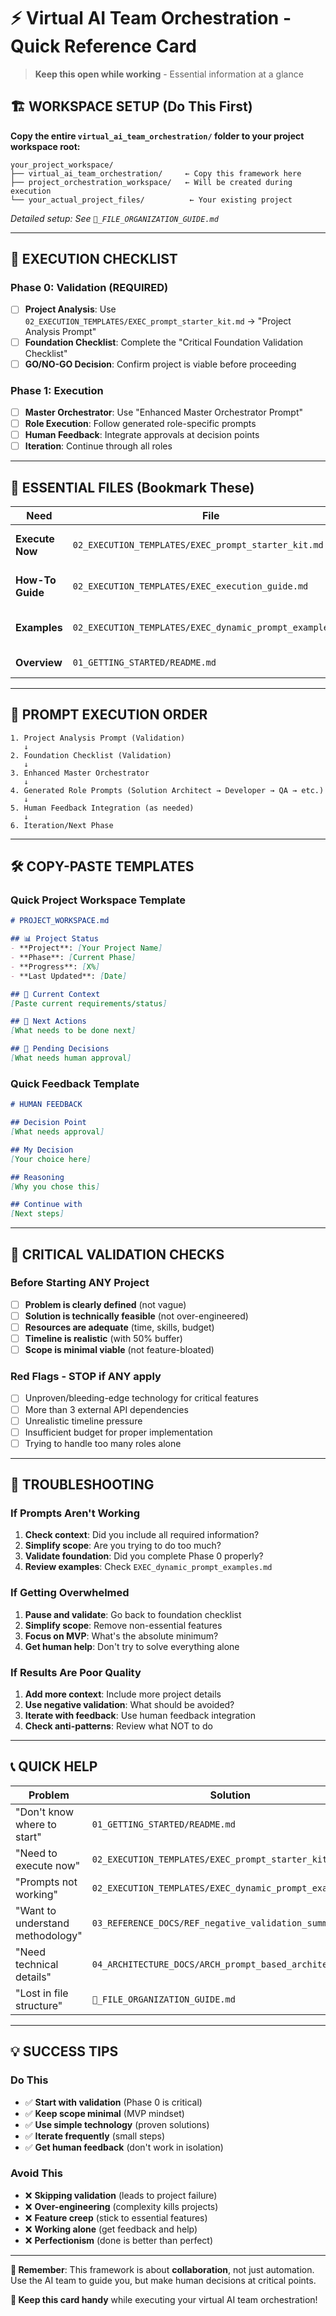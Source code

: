 # ⚡ Virtual AI Team Orchestration - Quick Reference Card

> **Keep this open while working** - Essential information at a glance

## 🏗️ WORKSPACE SETUP (Do This First)

**Copy the entire `virtual_ai_team_orchestration/` folder to your project workspace root:**

```
your_project_workspace/
├── virtual_ai_team_orchestration/     ← Copy this framework here
├── project_orchestration_workspace/   ← Will be created during execution
└── your_actual_project_files/          ← Your existing project
```

*Detailed setup: See `📁_FILE_ORGANIZATION_GUIDE.md`*

---

## 🚀 EXECUTION CHECKLIST

### Phase 0: Validation (REQUIRED)
- [ ] **Project Analysis**: Use `02_EXECUTION_TEMPLATES/EXEC_prompt_starter_kit.md` → "Project Analysis Prompt"
- [ ] **Foundation Checklist**: Complete the "Critical Foundation Validation Checklist"
- [ ] **GO/NO-GO Decision**: Confirm project is viable before proceeding

### Phase 1: Execution
- [ ] **Master Orchestrator**: Use "Enhanced Master Orchestrator Prompt"
- [ ] **Role Execution**: Follow generated role-specific prompts
- [ ] **Human Feedback**: Integrate approvals at decision points
- [ ] **Iteration**: Continue through all roles

---

## 📁 ESSENTIAL FILES (Bookmark These)

| Need | File | Purpose |
|------|------|--------|
| **Execute Now** | `02_EXECUTION_TEMPLATES/EXEC_prompt_starter_kit.md` | Main prompts to copy/paste |
| **How-To Guide** | `02_EXECUTION_TEMPLATES/EXEC_execution_guide.md` | Step-by-step instructions |
| **Examples** | `02_EXECUTION_TEMPLATES/EXEC_dynamic_prompt_examples.md` | See how prompts evolve |
| **Overview** | `01_GETTING_STARTED/README.md` | Understand the solution |

---

## 🎯 PROMPT EXECUTION ORDER

```
1. Project Analysis Prompt (Validation)
   ↓
2. Foundation Checklist (Validation)
   ↓
3. Enhanced Master Orchestrator
   ↓
4. Generated Role Prompts (Solution Architect → Developer → QA → etc.)
   ↓
5. Human Feedback Integration (as needed)
   ↓
6. Iteration/Next Phase
```

---

## 🛠️ COPY-PASTE TEMPLATES

### Quick Project Workspace Template
```markdown
# PROJECT_WORKSPACE.md

## 📊 Project Status
- **Project**: [Your Project Name]
- **Phase**: [Current Phase]
- **Progress**: [X%]
- **Last Updated**: [Date]

## 🎯 Current Context
[Paste current requirements/status]

## 📝 Next Actions
[What needs to be done next]

## 🤝 Pending Decisions
[What needs human approval]
```

### Quick Feedback Template
```markdown
# HUMAN FEEDBACK

## Decision Point
[What needs approval]

## My Decision
[Your choice here]

## Reasoning
[Why you chose this]

## Continue with
[Next steps]
```

---

## 🚨 CRITICAL VALIDATION CHECKS

### Before Starting ANY Project
- [ ] **Problem is clearly defined** (not vague)
- [ ] **Solution is technically feasible** (not over-engineered)
- [ ] **Resources are adequate** (time, skills, budget)
- [ ] **Timeline is realistic** (with 50% buffer)
- [ ] **Scope is minimal viable** (not feature-bloated)

### Red Flags - STOP if ANY apply
- [ ] Unproven/bleeding-edge technology for critical features
- [ ] More than 3 external API dependencies
- [ ] Unrealistic timeline pressure
- [ ] Insufficient budget for proper implementation
- [ ] Trying to handle too many roles alone

---

## 🔧 TROUBLESHOOTING

### If Prompts Aren't Working
1. **Check context**: Did you include all required information?
2. **Simplify scope**: Are you trying to do too much?
3. **Validate foundation**: Did you complete Phase 0 properly?
4. **Review examples**: Check `EXEC_dynamic_prompt_examples.md`

### If Getting Overwhelmed
1. **Pause and validate**: Go back to foundation checklist
2. **Simplify scope**: Remove non-essential features
3. **Focus on MVP**: What's the absolute minimum?
4. **Get human help**: Don't try to solve everything alone

### If Results Are Poor Quality
1. **Add more context**: Include more project details
2. **Use negative validation**: What should be avoided?
3. **Iterate with feedback**: Use human feedback integration
4. **Check anti-patterns**: Review what NOT to do

---

## 📞 QUICK HELP

| Problem | Solution |
|---------|----------|
| "Don't know where to start" | `01_GETTING_STARTED/README.md` |
| "Need to execute now" | `02_EXECUTION_TEMPLATES/EXEC_prompt_starter_kit.md` |
| "Prompts not working" | `02_EXECUTION_TEMPLATES/EXEC_dynamic_prompt_examples.md` |
| "Want to understand methodology" | `03_REFERENCE_DOCS/REF_negative_validation_summary.md` |
| "Need technical details" | `04_ARCHITECTURE_DOCS/ARCH_prompt_based_architecture.md` |
| "Lost in file structure" | `📁_FILE_ORGANIZATION_GUIDE.md` |

---

## 💡 SUCCESS TIPS

### Do This
- ✅ **Start with validation** (Phase 0 is critical)
- ✅ **Keep scope minimal** (MVP mindset)
- ✅ **Use simple technology** (proven solutions)
- ✅ **Iterate frequently** (small steps)
- ✅ **Get human feedback** (don't work in isolation)

### Avoid This
- ❌ **Skipping validation** (leads to project failure)
- ❌ **Over-engineering** (complexity kills projects)
- ❌ **Feature creep** (stick to essential features)
- ❌ **Working alone** (get feedback and help)
- ❌ **Perfectionism** (done is better than perfect)

---

**🎯 Remember**: This framework is about **collaboration**, not just automation. Use the AI team to guide you, but make human decisions at critical points.

**📱 Keep this card handy** while executing your virtual AI team orchestration!
